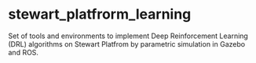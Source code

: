# stewart_platfrorm_learning
Set of tools and environments to implement Deep Reinforcement Learning (DRL) algorithms on Stewart Platfrom by parametric simulation in Gazebo and ROS.
